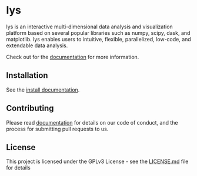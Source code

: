 # lys

lys is an interactive multi-dimensional data analysis and visualization platform based on several popular libraries such as numpy, scipy, dask, and matplotlib. lys enables users to intuitive, flexible, parallelized, low-code, and extendable data analysis.

Check out for the [documentation](https://lys-devel.github.io/lys/index.html) for more information.

## Installation

See the [install documentation](https://lys-devel.github.io/lys/install.html).

## Contributing

Please read [documentation](https://lys-devel.github.io/lys/contributing.html) for details on our code of conduct, and the process for submitting pull requests to us.

## License

This project is licensed under the GPLv3 License - see the [LICENSE.md](LICENSE.md) file for details

